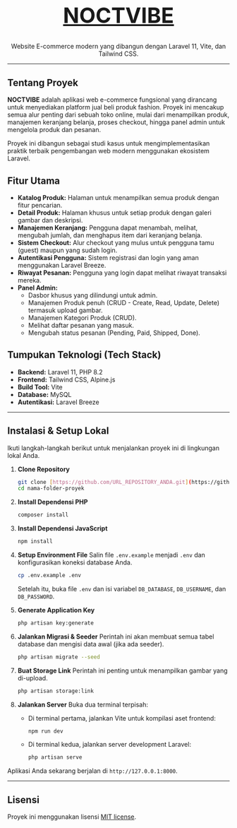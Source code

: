 <p align="center">
  <a href="#" target="_blank">
    <h1 align="center" style="font-size: 3rem; font-weight: bold;">NOCTVIBE</h1>
  </a>
</p>

<p align="center">
  Website E-commerce modern yang dibangun dengan Laravel 11, Vite, dan Tailwind CSS.
</p>

---

## Tentang Proyek

**NOCTVIBE** adalah aplikasi web e-commerce fungsional yang dirancang untuk menyediakan platform jual beli produk fashion. Proyek ini mencakup semua alur penting dari sebuah toko online, mulai dari menampilkan produk, manajemen keranjang belanja, proses checkout, hingga panel admin untuk mengelola produk dan pesanan.

Proyek ini dibangun sebagai studi kasus untuk mengimplementasikan praktik terbaik pengembangan web modern menggunakan ekosistem Laravel.

## Fitur Utama

-   **Katalog Produk:** Halaman untuk menampilkan semua produk dengan fitur pencarian.
-   **Detail Produk:** Halaman khusus untuk setiap produk dengan galeri gambar dan deskripsi.
-   **Manajemen Keranjang:** Pengguna dapat menambah, melihat, mengubah jumlah, dan menghapus item dari keranjang belanja.
-   **Sistem Checkout:** Alur checkout yang mulus untuk pengguna tamu (guest) maupun yang sudah login.
-   **Autentikasi Pengguna:** Sistem registrasi dan login yang aman menggunakan Laravel Breeze.
-   **Riwayat Pesanan:** Pengguna yang login dapat melihat riwayat transaksi mereka.
-   **Panel Admin:**
    -   Dasbor khusus yang dilindungi untuk admin.
    -   Manajemen Produk penuh (CRUD - Create, Read, Update, Delete) termasuk upload gambar.
    -   Manajemen Kategori Produk (CRUD).
    -   Melihat daftar pesanan yang masuk.
    -   Mengubah status pesanan (Pending, Paid, Shipped, Done).

## Tumpukan Teknologi (Tech Stack)

-   **Backend:** Laravel 11, PHP 8.2
-   **Frontend:** Tailwind CSS, Alpine.js
-   **Build Tool:** Vite
-   **Database:** MySQL
-   **Autentikasi:** Laravel Breeze

---

## Instalasi & Setup Lokal

Ikuti langkah-langkah berikut untuk menjalankan proyek ini di lingkungan lokal Anda.

1.  **Clone Repository**
    ```bash
    git clone [https://github.com/URL_REPOSITORY_ANDA.git](https://github.com/URL_REPOSITORY_ANDA.git)
    cd nama-folder-proyek
    ```

2.  **Install Dependensi PHP**
    ```bash
    composer install
    ```

3.  **Install Dependensi JavaScript**
    ```bash
    npm install
    ```

4.  **Setup Environment File**
    Salin file `.env.example` menjadi `.env` dan konfigurasikan koneksi database Anda.
    ```bash
    cp .env.example .env
    ```
    Setelah itu, buka file `.env` dan isi variabel `DB_DATABASE`, `DB_USERNAME`, dan `DB_PASSWORD`.

5.  **Generate Application Key**
    ```bash
    php artisan key:generate
    ```

6.  **Jalankan Migrasi & Seeder**
    Perintah ini akan membuat semua tabel database dan mengisi data awal (jika ada seeder).
    ```bash
    php artisan migrate --seed
    ```

7.  **Buat Storage Link**
    Perintah ini penting untuk menampilkan gambar yang di-upload.
    ```bash
    php artisan storage:link
    ```

8.  **Jalankan Server**
    Buka dua terminal terpisah:
    -   Di terminal pertama, jalankan Vite untuk kompilasi aset frontend:
        ```bash
        npm run dev
        ```
    -   Di terminal kedua, jalankan server development Laravel:
        ```bash
        php artisan serve
        ```

Aplikasi Anda sekarang berjalan di `http://127.0.0.1:8000`.

---

## Lisensi

Proyek ini menggunakan lisensi [MIT license](https://opensource.org/licenses/MIT).
